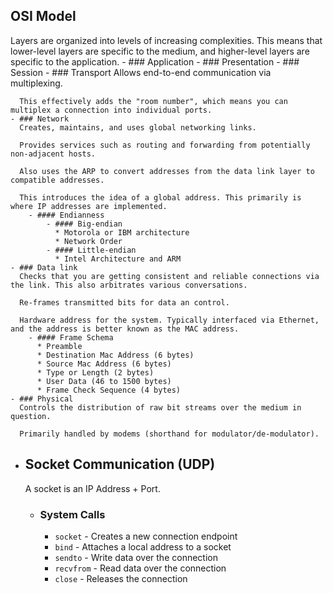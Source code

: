 ## OSI Model
Layers are organized into levels of increasing complexities. This means that lower-level layers are specific to the medium, and higher-level layers are specific to the application.
	- ### Application
	- ### Presentation
	- ### Session
	- ### Transport
	  Allows end-to-end communication via multiplexing.
	  
	  This effectively adds the "room number", which means you can multiplex a connection into individual ports.
	- ### Network
	  Creates, maintains, and uses global networking links.
	  
	  Provides services such as routing and forwarding from potentially non-adjacent hosts.
	  
	  Also uses the ARP to convert addresses from the data link layer to compatible addresses.
	  
	  This introduces the idea of a global address. This primarily is where IP addresses are implemented.
		- #### Endianness
			- #### Big-endian
			  * Motorola or IBM architecture
			  * Network Order
			- #### Little-endian
			  * Intel Architecture and ARM
	- ### Data link
	  Checks that you are getting consistent and reliable connections via the link. This also arbitrates various conversations.
	  
	  Re-frames transmitted bits for data an control.
	  
	  Hardware address for the system. Typically interfaced via Ethernet, and the address is better known as the MAC address.
		- #### Frame Schema
		  * Preamble
		  * Destination Mac Address (6 bytes)
		  * Source Mac Address (6 bytes)
		  * Type or Length (2 bytes)
		  * User Data (46 to 1500 bytes)
		  * Frame Check Sequence (4 bytes)
	- ### Physical
	  Controls the distribution of raw bit streams over the medium in question.
	  
	  Primarily handled by modems (shorthand for modulator/de-modulator).
- ## Socket Communication (UDP)
  A socket is an IP Address + Port.
	- ### System Calls
	  * `socket` - Creates a new connection endpoint
	  * `bind` - Attaches a local address to a socket
	  * `sendto` - Write data over the connection
	  * `recvfrom` - Read data over the connection
	  * `close` - Releases the connection